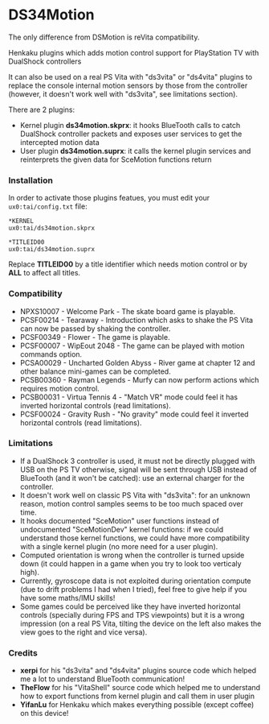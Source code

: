 # DS34Motion
The only difference from DSMotion is reVita compatibility.

Henkaku plugins which adds motion control support for PlayStation TV with DualShock controllers

It can also be used on a real PS Vita with "ds3vita" or "ds4vita" plugins to replace the console internal motion sensors by those from the controller (however, it doesn't work well with "ds3vita", see limitations section).

There are 2 plugins:
 * Kernel plugin **ds34motion.skprx**: it hooks BlueTooth calls to catch DualShock controller packets and exposes user services to get the intercepted motion data
 * User plugin **ds34motion.suprx**: it calls the kernel plugin services and reinterprets the given data for SceMotion functions return


### Installation

In order to activate those plugins featues, you must edit your `ux0:tai/config.txt` file:

```
*KERNEL
ux0:tai/ds34motion.skprx

*TITLEID00
ux0:tai/ds34motion.suprx
```

Replace **TITLEID00** by a title identifier which needs motion control or by **ALL** to affect all titles.


### Compatibility

 * NPXS10007 - Welcome Park - The skate board game is playable.
 * PCSF00214 - Tearaway - Introduction which asks to shake the PS Vita can now be passed by shaking the controller.
 * PCSF00349 - Flower - The game is playable.
 * PCSF00007 - WipEout 2048 - The game can be played with motion commands option.
 * PCSA00029 - Uncharted Golden Abyss - River game at chapter 12 and other balance mini-games can be completed.
 * PCSB00360 - Rayman Legends - Murfy can now perform actions which requires motion control.
 * PCSB00031 - Virtua Tennis 4 - "Match VR" mode could feel it has inverted horizontal controls (read limitations).
 * PCSF00024 - Gravity Rush - "No gravity" mode could feel it inverted horizontal controls (read limitations).


### Limitations

 * If a DualShock 3 controller is used, it must not be directly plugged with USB on the PS TV otherwise, signal will be sent through USB instead of BlueTooth (and it won't be catched): use an external charger for the controller.
 * It doesn't work well on classic PS Vita with "ds3vita": for an unknown reason, motion control samples seems to be too much spaced over time.
 * It hooks documented "SceMotion" user functions instead of undocumented "SceMotionDev" kernel functions: if we could understand those kernel functions, we could have more compatibility with a single kernel plugin (no more need for a user plugin).
 * Computed orientation is wrong when the controller is turned upside down (it could happen in a game when you try to look too verticaly high).
 * Currently, gyroscope data is not exploited during orientation compute (due to drift problems I had when I tried), feel free to give help if you have some maths/IMU skills!
 * Some games could be perceived like they have inverted horizontal controls (specially during FPS and TPS viewpoints) but it is a wrong impression (on a real PS Vita, tilting the device on the left also makes the view goes to the right and vice versa).


### Credits

 * **xerpi** for his "ds3vita" and "ds4vita" plugins source code which helped me a lot to understand BlueTooth communication!
 * **TheFlow** for his "VitaShell" source code which helped me to understand how to export functions from kernel plugin and call them in user plugin
 * **YifanLu** for Henkaku which makes everything possible (except coffee) on this device!
